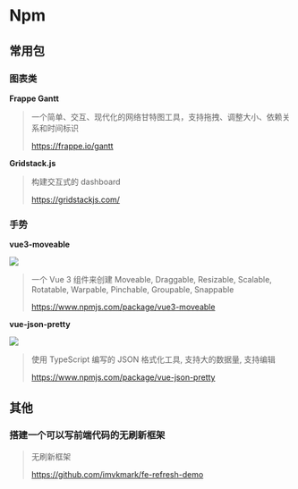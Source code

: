 # Npm

## 常用包

### 图表类

**Frappe Gantt**

> 一个简单、交互、现代化的网络甘特图工具，支持拖拽、调整大小、依赖关系和时间标识
>
> https://frappe.io/gantt

**Gridstack.js**

> 构建交互式的 dashboard
>
> https://gridstackjs.com/

### 手势

**vue3-moveable**

![](https://file.wulicode.com/doc/20230531/1685519827510.png)


> 一个 Vue 3 组件来创建 Moveable, Draggable, Resizable, Scalable, Rotatable, Warpable, Pinchable, Groupable, Snappable
>
> https://www.npmjs.com/package/vue3-moveable

**vue-json-pretty**

![](https://file.wulicode.com/doc/20230628/1687915137687.png)

> 使用 TypeScript 编写的 JSON 格式化工具, 支持大的数据量, 支持编辑
>
> https://www.npmjs.com/package/vue-json-pretty

## 其他

### 搭建一个可以写前端代码的无刷新框架

> 无刷新框架
>
> https://github.com/imvkmark/fe-refresh-demo